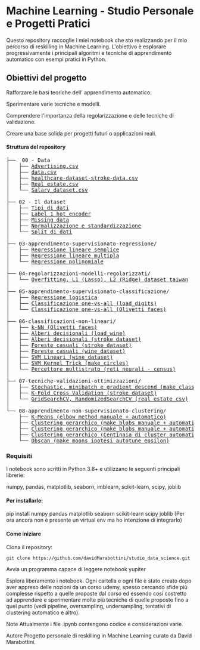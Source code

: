 # Machine Learning - Studio Personale e Progetti Pratici
Questo repository raccoglie i miei notebook che sto realizzando per il mio percorso di reskilling in Machine Learning. L'obiettivo è esplorare progressivamente i principali algoritmi e tecniche di apprendimento automatico con esempi pratici in Python.

## Obiettivi del progetto
Rafforzare le basi teoriche dell' apprendimento automatico.

Sperimentare varie tecniche e modelli.

Comprendere l'importanza della regolarizzazione e delle tecniche di validazione.

Creare una base solida per progetti futuri o applicazioni reali.

#### Struttura del repository
<pre>
├──  00 - Data
│   ├── <a href="./00-data/advertising.csv">Advertising.csv</a>
│   ├── <a href="./00-data/data.csv">data.csv</a>
│   ├── <a href="./00-data/healthcare-dataset-stroke-data.csv">healthcare-dataset-stroke-data.csv</a>
│   ├── <a href="./00-data/Real estate.csv">Real estate.csv</a>
│   └── <a href="./00-data/Salary_dataset.csv">Salary_dataset.csv</a>
│
├── 02 - Il dataset
│   ├── <a href="./02-il-dataset/13-tipi_dati.ipynb">Tipi di dati</a>
│   ├── <a href="./02-il-dataset/14-label-1h-encoder.ipynb">Label 1 hot encoder</a>
│   ├── <a href="./02-il-dataset/15-missing-data.ipynb">Missing data</a>
│   ├── <a href="./02-il-dataset/17-normalizzazione_e_standardizzazione.ipynb">Normalizzazione e standardizzazione</a>
│   └── <a href="./02-il-dataset/19-split_dati.ipynb">Split di dati</a>
│
├── 03-apprendimento-supervisionato-regressione/
│   ├── <a href="./03-apprendimento-supervisionato-regressione/23-regressione-lineare-semplice.ipynb">Regressione lineare semplice</a>
│   ├── <a href="./03-apprendimento-supervisionato-regressione/25-regressione-lineare-multipla.ipynb">Regressione lineare multipla</a>
│   └── <a href="./03-apprendimento-supervisionato-regressione/27-polynomial-regression.ipynb">Regressione polinomiale</a>
│
├── 04-regolarizzazioni-modelli-regolarizzati/
│   └── <a href="./04-regolarizzazioni-modelli-regolarizzati/31-overfitting-l1-l2.ipynb">Overfitting, L1 (Lasso), L2 (Ridge) dataset taiwan</a>
│
├── 05-apprendimento-supervisionato-classificazione/
│   ├── <a href="./05-apprendimento-supervisionato-classificazione/33-regressione-logistica.ipynb">Regressione logistica</a>
│   ├── <a href="./05-apprendimento-supervisionato-classificazione/35-classificazione_onevsall.ipynb">Classificazione one-vs-all (load_digits)</a>
│   └── <a href="./05-apprendimento-supervisionato-classificazione/35.2-classificazione_onevsall-olivetti_faces.ipynb">Classificazione one-vs-all (Olivetti faces)</a>
│
├── 06-classificazioni-non-lineari/
│   ├── <a href="./06-classificazioni-non-lineari/37-knn.ipynb">k-NN (Olivetti faces)</a>
│   ├── <a href="./06-classificazioni-non-lineari/39-alberi-decisionali.ipynb">Alberi decisionali (load_wine)</a>
│   ├── <a href="./06-classificazioni-non-lineari/39-failed-alberi-decisionali.ipynb">Alberi decisionali (stroke dataset)</a>
│   ├── <a href="./06-classificazioni-non-lineari/41-foreste-casuali.ipynb">Foreste casuali (stroke dataset)</a>
│   ├── <a href="./06-classificazioni-non-lineari/41.2-foreste-casuali.ipynb">Foreste casuali (wine_dataset)</a>
│   ├── <a href="./06-classificazioni-non-lineari/43-svm-lineari.ipynb">SVM Lineari (wine_dataset)</a>
│   ├── <a href="./06-classificazioni-non-lineari/45-svn-kernel-trick.ipynb">SVM Kernel Trick (make_circles)</a>
│   └── <a href="./06-classificazioni-non-lineari/48-percettore-multistrato-rete-neurale.ipynb">Percettore multistrato (reti neurali - census)</a>
│
├── 07-tecniche-validazioni-ottimizzazioni/
│   ├── <a href="./07-tecniche-validazioni-ottimizzazioni/50-stochastic-minibatch-gradient-desc.ipynb">Stochastic, minibatch e gradient descend (make_classification)</a>
│   ├── <a href="./07-tecniche-validazioni-ottimizzazioni/52-k-fold-cross-validation.ipynb">K-Fold Cross Validation (stroke dataset)</a>
│   └── <a href="./07-tecniche-validazioni-ottimizzazioni/54-gridsearchcv-randomsearchcv.ipynb">GridSearchCV, RandomizedSearchCV (real estate csv)</a>
│
└── 08-apprendimento-non-supervisionato-clustering/
    ├── <a href="./08-apprendimento-non-supervisionato-clustering/56-kmeans.ipynb">K-Means (elbow method manuale + automatico)</a>
    ├── <a href="./08-apprendimento-non-supervisionato-clustering/58-clustering-gerarchico.ipynb">Clustering gerarchico (make_blobs manuale + automatico)</a>
    ├── <a href="./08-apprendimento-non-supervisionato-clustering/58.2-clustering-gerarchico-ottimizzato.ipynb">Clustering gerarchico (make_blobs manuale + automatico)</a>
    ├── <a href="./08-apprendimento-non-supervisionato-clustering/58.3-clustering-gerarchico-ottimizzato.ipynb">Clustering gerarchico (Centinaia di cluster automatico ottimizzato)</a>
    └── <a href="./08-apprendimento-non-supervisionato-clustering/60-dbscan.ipynb">Dbscan (make_moons ipotesi autotune epsilon)</a>
</pre>
### Requisiti
I notebook sono scritti in Python 3.8+ e utilizzano le seguenti principali librerie:

numpy, pandas, matplotlib, seaborn, imblearn, scikit-learn, scipy, joblib

#### Per installarle:

pip install numpy pandas matplotlib seaborn scikit-learn scipy joblib
(Per ora ancora non è presente un virtual env ma ho intenzione di integrarlo)

#### Come iniziare
Clona il repository:
```
git clone https://github.com/davidMarabottini/studio_data_science.git
```

Avvia un programma capace di leggere notebook yupiter

Esplora liberamente i notebook. Ogni cartella e ogni file è stato creato dopo aver appreso delle nozioni da un corso udemy, spesso cercando sfide più complesse rispetto a quelle proposte dal corso ed essendo così costretto ad apprendere e sperimentare molte più tecniche di quelle proposte fino a quel punto (vedi pipeline, oversampling, undersampling, tentativi di clustering automatico e altro).

Note
Attualmente i file .ipynb contengono codice e considerazioni varie.

Autore
Progetto personale di reskilling in Machine Learning curato da David Marabottini.
